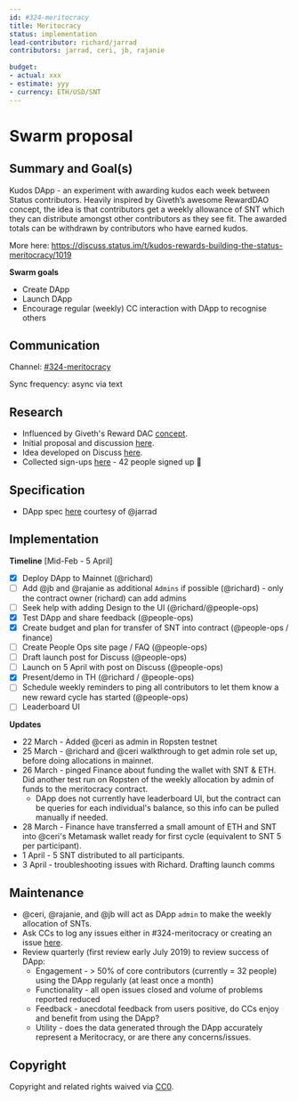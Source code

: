 ```yaml
---
id: #324-meritocracy    
title: Meritocracy
status: implementation
lead-contributor: richard/jarrad
contributors: jarrad, ceri, jb, rajanie
  
budget:
- actual: xxx
- estimate: yyy
- currency: ETH/USD/SNT
---
```


# Swarm proposal

## Summary and Goal(s)
Kudos DApp - an experiment with awarding kudos each week between Status contributors. Heavily inspired by Giveth’s awesome RewardDAO concept, the idea is that contributors get a weekly allowance of SNT which they can distribute amongst other contributors as they see fit. The awarded totals can be withdrawn by contributors who have earned kudos.

More here: https://discuss.status.im/t/kudos-rewards-building-the-status-meritocracy/1019

**Swarm goals**
* Create DApp
* Launch DApp
* Encourage regular (weekly) CC interaction with DApp to recognise others

## Communication
Channel: [#324-meritocracy](https://get.status.im/chat/public/324-meritocracy)

Sync frequency: async via text

## Research
* Influenced by Giveth's Reward DAC [concept](https://wiki.giveth.io/dac/contributors-guide//).
* Initial proposal and discussion [here](https://docs.google.com/document/d/1QN2SZ8QO-7jfH8rAKLVDAB5LxuKvBScodWoiRfejFkM/edit#heading=h.tommnlxre23w).
* Idea developed on Discuss [here](https://discuss.status.im/t/kudos-rewards-building-the-status-meritocracy/1019).
* Collected sign-ups [here](@people-ops) - 42 people signed up 🎉


## Specification

* DApp spec [here](https://github.com/status-im/meritocracy) courtesy of @jarrad

## Implementation

**Timeline**
[Mid-Feb - 5 April]
- [x] Deploy DApp to Mainnet (@richard)
- [ ] Add @jb and @rajanie as additional `Admins` if possible (@richard) - only the contract owner (richard) can add admins
- [ ] Seek help with adding Design to the UI (@richard/@people-ops)
- [x] Test DApp and share feedback (@people-ops)
- [x] Create budget and plan for transfer of SNT into contract (@people-ops / finance)
- [ ] Create People Ops site page / FAQ (@people-ops)
- [ ] Draft launch post for Discuss (@people-ops)
- [ ] Launch on 5 April with post on Discuss (@people-ops)
- [x] Present/demo in TH (@richard / @people-ops)
- [ ] Schedule weekly reminders to ping all contributors to let them know a new reward cycle has started (@people-ops)
- [ ] Leaderboard UI

**Updates**
* 22 March - Added @ceri as admin in Ropsten testnet
* 25 March - @richard and @ceri walkthrough to get admin role set up, before doing allocations in mainnet.
* 26 March - pinged Finance about funding the wallet with SNT & ETH. Did another test run on Ropsten of the weekly allocation by admin of funds to the meritocracy contract.
    * DApp does not currently have leaderboard UI, but the contract can be queries for each individual's balance, so this info can be pulled manually if needed.
* 28 March - Finance have transferred a small amount of ETH and SNT into @ceri's Metamask wallet ready for first cycle (equivalent to SNT 5 per participant).
* 1 April - 5 SNT distributed to all participants.
* 3 April - troubleshooting issues with Richard. Drafting launch comms


## Maintenance

* @ceri, @rajanie, and @jb will act as DApp `admin` to make the weekly allocation of SNTs.
* Ask CCs to log any issues either in #324-meritocracy or creating an issue [here](https://github.com/status-im/meritocracy/issues).
* Review quarterly (first review early July 2019) to review success of DApp:
    * Engagement - > 50% of core contributors (currently = 32 people) using the DApp regularly (at least once a month)
    * Functionality - all open issues closed and volume of problems reported reduced
    * Feedback - anecdotal feedback from users positive, do CCs enjoy and benefit from using the DApp?
    * Utility - does the data generated through the DApp accurately represent a Meritocracy, or are there any concerns/issues.

## Copyright

Copyright and related rights waived via [CC0](https://creativecommons.org/publicdomain/zero/1.0/).
